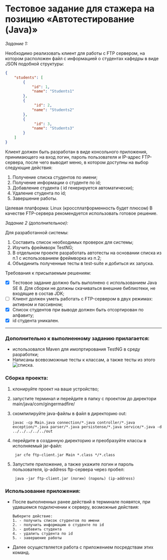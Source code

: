 # Тестовое задание для стажера на позицию «Автотестирование (Java)» 
_Задание 1:_

 Необходимо реализовать клиент для работы с FTP сервером, на котором расположен файл с информацией о студентах кафедры в виде JSON подобной структуры:
```json
{
    "students": [
        {
            "id": 1,
            "name": "Students1"
        },
        {
             "id": 2,
            "name": "Students2"
        },
        {
             "id": 3,
            "name": "Students3"
        }
    ]
}
```
Клиент должен быть разработан в виде консольного приложения, принимающего на вход логин, пароль пользователя и IP-адрес FTP-сервера, после чего выводит меню, в котором доступны на выбор следующие действия:
1.	Получение списка студентов по имени;
2.	Получение информации о студенте по id;
3.	Добавление студента ( id генерируется автоматически);
4.	Удаление студента по id;
5.	Завершение работы.

Целевая платформа: Linux (кроссплатформенность будет плюсом)
В качестве FTP-сервера рекомендуется использовать готовое решение.

_Задание 2 (дополнительное):_

Для разработанной системы:
1.	Составить список необходимых проверок для системы;
2.	Изучить фреймворк TestNG;
3.	В отдельном проекте разработать автотесты на основании списка из п.1 с использованием фреймворка из п.2;
4.	Объединить полученные тесты в test-suite и добиться их запуска.

Требования к присылаемым решениям:
- [X] Tестовое задание должно быть выполнено с использованием Java SE 8. Для сборки не должны скачиваться внешние библиотеки, не входящие в состав JDK;
- [ ] Клиент должен уметь работать с FTP-сервером в двух режимах: активном и пассивном;
- [X] Список студентов при выводе должен быть отсортирован по алфавиту;
- [X] id студента уникален.

---

### Дополнительно к выполненному заданию прилагается:
* использовался Maven для имопртирования TestNG в среду разработки;
* Написаны всевозможные тесты к классам, а также тесты из этого ![списка](https://github.com/gingermadfire/ftp-client/blob/master/%D1%81%D0%BF%D0%B8%D1%81%D0%BE%D0%BA%20%D0%BD%D0%B5%D0%BE%D0%B1%D1%85%D0%BE%D0%B4%D0%B8%D0%BC%D1%8B%D1%85%20%D1%82%D0%B5%D1%81%D1%82%D0%BE%D0%B2).
  
### Сборка проекта:
1. клонируйте проект на ваше устройство;
2. запустите терминал и перейдите в папку с проектом до директори main/java/com/gingermadfire/
3. cкомпилируйте java-файлы в файл в директорию out:
   
    ```
   javac -cp Main.java connection/*.java controller/*.java exception/*.java parser/*.java persistense/*.java service/*.java -d ../../../../../out
    ```
4. перейдите в созданную директорию и преобразуйте классы в исполняемый jar-файл: 
   ```
    jar cfe ftp-client.jar Main *.class */*.class
   ````
5. Запустите приложение, а также укажите логин и пароль пользователя, ip-address ftp-сервера через пробел:
   ```
    java -jar ftp-client.jar (логин) (пароль) (ip-address)
   ```

### Использование приложения:

* После выполненных ранее действий в терминале появятся, при удавшемся подключении к серверу, возможные действия:
    ```
    Выберите действие:
  1. - получить список студентов по имени
  2. - получить информацию о студенте по id
  3. - добавить студента
  4. - удалить студента по id
  5. - завершение работы
    ```
* Далее осуществляется работа с приложением посредствам этих команд.